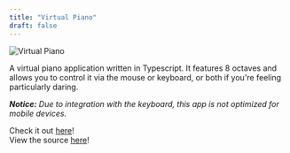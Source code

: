 ```yaml
---
title: "Virtual Piano"
draft: false
---
```


![Virtual Piano](/images/piano.jpg)

A virtual piano application written in Typescript. It features 8 octaves and allows you to control
it via the mouse or keyboard, or both if you're feeling particularly daring.

_**Notice:** Due to integration with the keyboard, this app is not optimized for mobile devices._

Check it out [here](https://piano.jeffmadethiswebsite.com)!  
View the source [here](https://github.com/JeffHasAGithub/piano-ts)!

